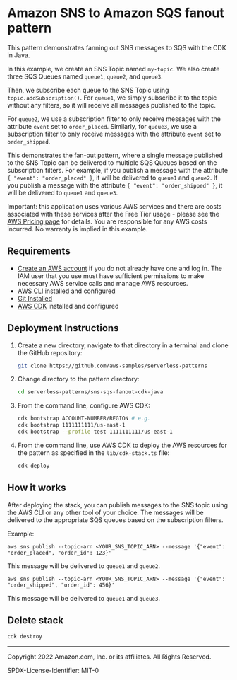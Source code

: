 # Amazon SNS to Amazon SQS fanout pattern

This pattern demonstrates fanning out SNS messages to SQS with the CDK in Java.

In this example, we create an SNS Topic named `my-topic`. We also create three SQS Queues named `queue1`, `queue2`, and `queue3`.

Then, we subscribe each queue to the SNS Topic using `topic.addSubscription()`. For `queue1`, we simply subscribe it to the topic without any filters, so it will receive all messages published to the topic.

For `queue2`, we use a subscription filter to only receive messages with the attribute `event` set to `order_placed`. Similarly, for `queue3`, we use a subscription filter to only receive messages with the attribute `event` set to `order_shipped`.

This demonstrates the fan-out pattern, where a single message published to the SNS Topic can be delivered to multiple SQS Queues based on the subscription filters. For example, if you publish a message with the attribute `{ "event": "order_placed" }`, it will be delivered to `queue1` and `queue2`. If you publish a message with the attribute `{ "event": "order_shipped" }`, it will be delivered to `queue1` and `queue3`.

Important: this application uses various AWS services and there are costs associated with these services after the Free Tier usage - please see the [AWS Pricing page](https://aws.amazon.com/pricing/) for details. You are responsible for any AWS costs incurred. No warranty is implied in this example.

## Requirements

- [Create an AWS account](https://portal.aws.amazon.com/gp/aws/developer/registration/index.html) if you do not already have one and log in. The IAM user that you use must have sufficient permissions to make necessary AWS service calls and manage AWS resources.
- [AWS CLI](https://docs.aws.amazon.com/cli/latest/userguide/install-cliv2.html) installed and configured
- [Git Installed](https://git-scm.com/book/en/v2/Getting-Started-Installing-Git)
- [AWS CDK](https://docs.aws.amazon.com/cdk/v2/guide/cli.html) installed and configured

## Deployment Instructions

1. Create a new directory, navigate to that directory in a terminal and clone the GitHub repository:
   ```bash
   git clone https://github.com/aws-samples/serverless-patterns
   ```
2. Change directory to the pattern directory:
   ```bash
   cd serverless-patterns/sns-sqs-fanout-cdk-java
   ```

3. From the command line, configure AWS CDK:
   ```bash
   cdk bootstrap ACCOUNT-NUMBER/REGION # e.g.
   cdk bootstrap 1111111111/us-east-1
   cdk bootstrap --profile test 1111111111/us-east-1
   ```
4. From the command line, use AWS CDK to deploy the AWS resources for the pattern as specified in the `lib/cdk-stack.ts` file:
   ```bash
   cdk deploy
   ```

## How it works

After deploying the stack, you can publish messages to the SNS topic using the AWS CLI or any other tool of your choice. The messages will be delivered to the appropriate SQS queues based on the subscription filters.

Example:

```
aws sns publish --topic-arn <YOUR_SNS_TOPIC_ARN> --message '{"event": "order_placed", "order_id": 123}'
```

This message will be delivered to `queue1` and `queue2`.

```
aws sns publish --topic-arn <YOUR_SNS_TOPIC_ARN> --message '{"event": "order_shipped", "order_id": 456}'
```

This message will be delivered to `queue1` and `queue3`.

## Delete stack

```bash
cdk destroy
```

---

Copyright 2022 Amazon.com, Inc. or its affiliates. All Rights Reserved.

SPDX-License-Identifier: MIT-0
